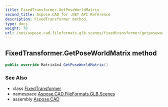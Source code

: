 ```yaml
---
title: FixedTransformer.GetPoseWorldMatrix
second_title: Aspose.CAD for .NET API Reference
description: FixedTransformer method. 
type: docs
weight: 70
url: /net/aspose.cad.fileformats.glb.scenes/fixedtransformer/getposeworldmatrix/
---
```

## FixedTransformer.GetPoseWorldMatrix method

```csharp
public override Matrix4x4 GetPoseWorldMatrix()
```

### See Also

* class [FixedTransformer](../)
* namespace [Aspose.CAD.FileFormats.GLB.Scenes](../../fixedtransformer/)
* assembly [Aspose.CAD](../../../)


